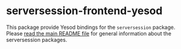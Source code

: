 # serversession-frontend-yesod

This package provide Yesod bindings for the `serversession`
package.  Please
[read the main README file](https://github.com/yesodweb/serversession/blob/master/README.md)
for general information about the serversession packages.

